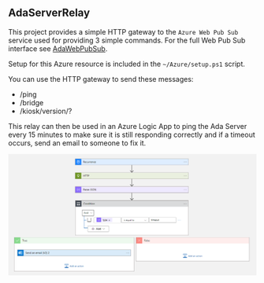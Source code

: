 ﻿## AdaServerRelay

This project provides a simple HTTP gateway to the `Azure Web Pub Sub` service used for providing
3 simple commands.  For the full Web Pub Sub interface see [AdaWebPubSub](../AdaWebPubSub/readme.md).

Setup for this Azure resource is included in
the `~/Azure/setup.ps1` script.

You can use the HTTP gateway to send these messages:

- /ping
- /bridge
- /kiosk/version/?

This relay can then be used in an Azure Logic App to ping the Ada Server every 15 minutes to make sure
it is still responding correctly and if a timeout occurs, send an email to someone to fix it.

![workflow](images/workflow.png)
